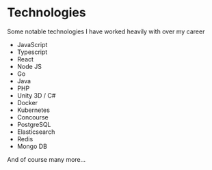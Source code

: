 # Technologies

Some notable technologies I have worked heavily with over my career

* JavaScript
* Typescript
* React
* Node JS
* Go
* Java
* PHP
* Unity 3D / C#
* Docker
* Kubernetes
* Concourse
* PostgreSQL
* Elasticsearch
* Redis
* Mongo DB

And of course many more...